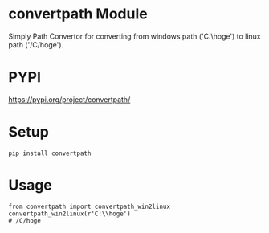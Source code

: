 # convertpath Module

Simply Path Convertor for converting from windows path ('C:\\hoge') to linux path ('/C/hoge').  


# PYPI

https://pypi.org/project/convertpath/  


# Setup

```
pip install convertpath
```

# Usage 

```
from convertpath import convertpath_win2linux
convertpath_win2linux(r'C:\\hoge')
# /C/hoge
```

